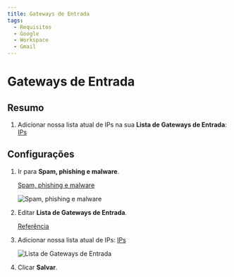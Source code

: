 ```yaml
---
title: Gateways de Entrada
tags:
  - Requisitos
  - Google
  - Workspace
  - Gmail
---
```


# Gateways de Entrada

## Resumo

1. Adicionar nossa lista atual de IPs na sua **Lista de Gateways de Entrada**: [IPs](../ips.html#separado-por-virgulas)

## Configurações

1. Ir para **Spam, phishing e malware**.

   [Spam, phishing e malware](https://admin.google.com/u/0/ac/apps/gmail/spam)

   ![Spam, phishing e malware](https://cdn.phishx.io/phishx-docs/images/google_workplace_008.png)

2. Editar **Lista de Gateways de Entrada**.

   [Referência](https://support.google.com/a/answer/60730)

3. Adicionar nossa lista atual de IPs: [IPs](../ips.html#separado-por-linhas)

   ![Lista de Gateways de Entrada](https://cdn.phishx.io/phishx-docs/images/google_workplace_007.png)

4. Clicar **Salvar**.
